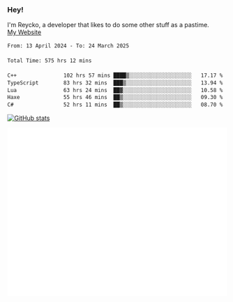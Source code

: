 ### Hey!
I'm Reycko, a developer that likes to do some other stuff as a pastime.  
[My Website](https://reycko.root.sx)

<!--START_SECTION:wakasection-->

```txt
From: 13 April 2024 - To: 24 March 2025

Total Time: 575 hrs 12 mins

C++               102 hrs 57 mins ████▒░░░░░░░░░░░░░░░░░░░░   17.17 %
TypeScript        83 hrs 32 mins  ███▒░░░░░░░░░░░░░░░░░░░░░   13.94 %
Lua               63 hrs 24 mins  ██▓░░░░░░░░░░░░░░░░░░░░░░   10.58 %
Haxe              55 hrs 46 mins  ██▒░░░░░░░░░░░░░░░░░░░░░░   09.30 %
C#                52 hrs 11 mins  ██▒░░░░░░░░░░░░░░░░░░░░░░   08.70 %
```

<!--END_SECTION:wakasection-->

[![GitHub stats](https://github-readme-stats.vercel.app/api?username=Reycko&show_icons=true&theme=dark&hide_title=true&count_private=true)](https://github.com/anuraghazra/github-readme-stats)

![Metrics](/github-metrics.svg)
